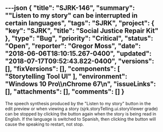 ---json
{
  "title": "SJRK-146",
  "summary": "\"Listen to my story\" can be interrupted in certain languages",
  "tags": "SJRK",
  "project": {
    "key": "SJRK",
    "title": "Social Justice Repair Kit"
  },
  "type": "Bug",
  "priority": "Critical",
  "status": "Open",
  "reporter": "Gregor Moss",
  "date": "2018-06-06T18:10:15.267-0400",
  "updated": "2018-07-17T09:52:43.822-0400",
  "versions": [],
  "fixVersions": [],
  "components": [
    "Storytelling Tool UI"
  ],
  "environment": "Windows 10 Pro\\\nChrome 67\n",
  "issueLinks": [],
  "attachments": [],
  "comments": []
}
---
The speech synthesis produced by the "Listen to my story" button in the edit preview or when viewing a story (sjrk.storyTelling.ui.storyViewer grade) can be stopped by clicking the button again when the story is being read in English. If the language is switched to Spanish, then clicking the button will cause the speaking to restart, not stop.

        